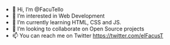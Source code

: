 - 👋 Hi, I’m @FacuTello
- 👀 I’m interested in Web Development
- 🌱 I’m currently learning HTML, CSS and JS.
- 💞️ I’m looking to collaborate on Open Source projects
- 📫 You can reach me on Twitter https://twitter.com/elFacusT

<!---
FacuTello/FacuTello is a ✨ special ✨ repository because its `README.md` (this file) appears on your GitHub profile.
You can click the Preview link to take a look at your changes.
--->
